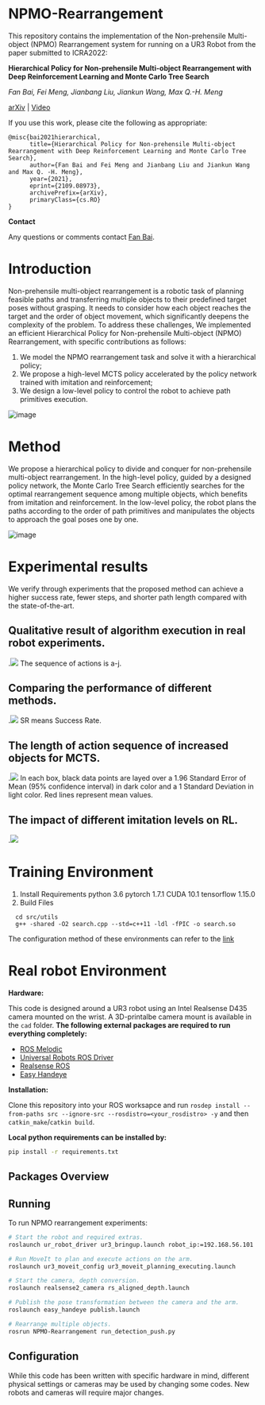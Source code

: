 # NPMO-Rearrangement
This repository contains the implementation of the Non-prehensile Multi-object (NPMO) Rearrangement system for running on a UR3 Robot from the paper submitted to ICRA2022:

**Hierarchical Policy for Non-prehensile Multi-object Rearrangement with Deep Reinforcement Learning and Monte Carlo Tree Search**

*Fan Bai, Fei Meng, Jianbang Liu, Jiankun Wang, Max Q.-H. Meng*

[arXiv](https://arxiv.org/abs/2109.08973) | [Video]()

If you use this work, please cite the following as appropriate:

```text
@misc{bai2021hierarchical,
      title={Hierarchical Policy for Non-prehensile Multi-object Rearrangement with Deep Reinforcement Learning and Monte Carlo Tree Search}, 
      author={Fan Bai and Fei Meng and Jianbang Liu and Jiankun Wang and Max Q. -H. Meng},
      year={2021},
      eprint={2109.08973},
      archivePrefix={arXiv},
      primaryClass={cs.RO}
}
```

**Contact**

Any questions or comments contact [Fan Bai](baifanxxx@gmail.com).


# Introduction
Non-prehensile multi-object rearrangement is a robotic task of planning feasible paths and transferring multiple objects to their predefined target poses without grasping. It needs to consider how each object reaches the target and the order of object movement, which significantly deepens the complexity of the problem. To address these challenges, We implemented an efficient Hierarchical Policy for Non-prehensile Multi-object (NPMO) Rearrangement, with specific contributions as follows:
1. We model the NPMO rearrangement task and solve it with a hierarchical policy;
2. We propose a high-level MCTS policy accelerated by the policy network trained with imitation and reinforcement;
3. We design a low-level policy to control the robot to achieve path primitives execution.

![image](https://github.com/baifanxxx/NPMO-Rearrangement/blob/main/figs/fig1.png)

# Method
We propose a hierarchical policy to divide and conquer for non-prehensile multi-object rearrangement. In the high-level policy, guided by a designed policy network, the Monte Carlo Tree Search efficiently searches for the optimal rearrangement sequence among multiple objects, which benefits from imitation and reinforcement. In the low-level policy, the robot plans the paths according to the order of path primitives and manipulates the objects to approach the goal poses one by one.

![image](https://github.com/baifanxxx/NPMO-Rearrangement/blob/main/figs/fig3_pipline.png)

# Experimental results
We verify through experiments that the proposed method can achieve a higher success rate, fewer steps, and shorter path length compared with the state-of-the-art.

## Qualitative result of algorithm execution in real robot experiments. 
.<img src="https://github.com/baifanxxx/NPMO-Rearrangement/blob/main/figs/real_exp.png"/>
The sequence of actions is a-j.

## Comparing the performance of different methods. 
.<img src="https://github.com/baifanxxx/NPMO-Rearrangement/blob/main/figs/results.png" />
SR means Success Rate.

## The length of action sequence of increased objects for MCTS. 
.<img src="https://github.com/baifanxxx/NPMO-Rearrangement/blob/main/figs/fig5.png"/>
In each box, black data points are layed over a 1.96 Standard Error of Mean (95% confidence interval) in dark color and a 1 Standard Deviation in light color. Red lines represent mean values.

## The impact of different imitation levels on RL.
.<img src="https://github.com/baifanxxx/NPMO-Rearrangement/blob/main/figs/IL_curve.png"/>

# Training Environment
1. Install Requirements
  python 3.6
  pytorch 1.7.1
  CUDA 10.1
  tensorflow 1.15.0
2. Build Files 
```
  cd src/utils
  g++ -shared -O2 search.cpp --std=c++11 -ldl -fPIC -o search.so
```
The configuration method of these environments can refer to the [link](https://github.com/HanqingWangAI/SceneMover)

# Real robot Environment

**Hardware:**

This code is designed around a UR3 robot using an Intel Realsense D435 camera mounted on the wrist. A 3D-printalbe camera mount is available in the `cad` folder. 
**The following external packages are required to run everything completely:**
* [ROS Melodic](http://wiki.ros.org/melodic/Installation)
* [Universal Robots ROS Driver](https://github.com/UniversalRobots/Universal_Robots_ROS_Driver)
* [Realsense ROS](https://github.com/IntelRealSense/realsense-ros#installation-instructions)
* [Easy Handeye](https://github.com/IFL-CAMP/easy_handeye)


**Installation:**

Clone this repository into your ROS worksapce and run `rosdep install --from-paths src --ignore-src --rosdistro=<your_rosdistro> -y` and then `catkin_make`/`catkin build`.

**Local python requirements can be installed by:**

```bash
pip install -r requirements.txt
```

## Packages Overview

## Running

To run NPMO rearrangement experiments:

```bash
# Start the robot and required extras.
roslaunch ur_robot_driver ur3_bringup.launch robot_ip:=192.168.56.101

# Run MoveIt to plan and execute actions on the arm.
roslaunch ur3_moveit_config ur3_moveit_planning_executing.launch

# Start the camera, depth conversion.
roslaunch realsense2_camera rs_aligned_depth.launch

# Publish the pose transformation between the camera and the arm.
roslaunch easy_handeye publish.launch

# Rearrange multiple objects.
rosrun NPMO-Rearrangement run_detection_push.py

```


## Configuration

While this code has been written with specific hardware in mind, different physical settings or cameras may be used by changing some codes.
New robots and cameras will require major changes.


<!--  
>### Remark
>Part of the code in this project refers to [SceneMover](https://github.com/HanqingWangAI/SceneMover), if you use the code of this project, please refer to this project and >[SceneMover](https://github.com/HanqingWangAI/SceneMover)
--> 
